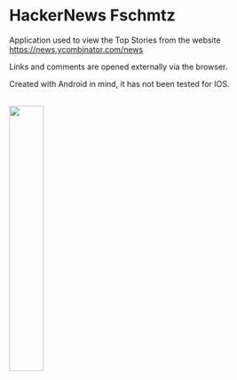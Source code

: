 # HackerNews Fschmtz

Application used to view the Top Stories from the website https://news.ycombinator.com/news

Links and comments are opened externally via the browser.


Created with Android in mind, it has not been tested for IOS.
<br><br>


<img src="https://user-images.githubusercontent.com/21291813/109074597-ba8fd780-76d6-11eb-87f6-e878d4c74e00.png" width="35%"></img> 
